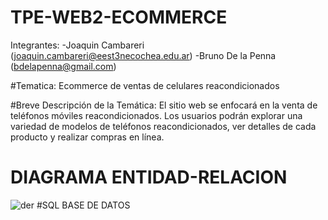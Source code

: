# TPE-WEB2-ECOMMERCE
Integrantes:
            -Joaquin Cambareri (joaquin.cambareri@eest3necochea.edu.ar)
            -Bruno De la Penna (bdelapenna@gmail.com)

#Tematica: Ecommerce de ventas de celulares reacondicionados

#Breve Descripción de la Temática:
El sitio web se enfocará en la venta de teléfonos móviles reacondicionados. Los usuarios podrán explorar una variedad de modelos de teléfonos reacondicionados, ver detalles de cada producto y realizar compras en línea.
# DIAGRAMA ENTIDAD-RELACION
![der](https://github.com/Jcambareri6/TPE-WEB2-ECOMMERCE/assets/108158462/072f2dd3-885a-44a3-9f56-0a27781719f7)
#SQL BASE DE DATOS 









            
